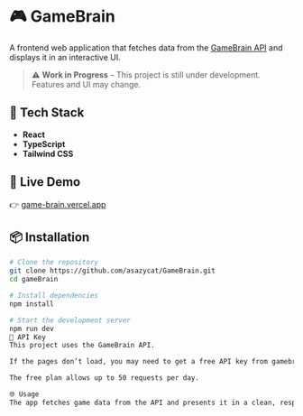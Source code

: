 # 🎮 GameBrain

A frontend web application that fetches data from the [GameBrain API](https://gamebrain.co) and displays it in an interactive UI.  

> ⚠️ **Work in Progress** – This project is still under development. Features and UI may change.

## 🚀 Tech Stack
- **React**
- **TypeScript**
- **Tailwind CSS**

## 🔗 Live Demo
👉 [game-brain.vercel.app](https://game-brain.vercel.app)

## 📦 Installation

```bash
# Clone the repository
git clone https://github.com/asazycat/GameBrain.git
cd gameBrain

# Install dependencies
npm install

# Start the development server
npm run dev
🔑 API Key
This project uses the GameBrain API.

If the pages don’t load, you may need to get a free API key from gamebrain.co.

The free plan allows up to 50 requests per day.

🌐 Usage
The app fetches game data from the API and presents it in a clean, responsive UI.